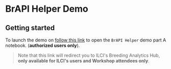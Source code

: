 # BrAPI Helper Demo
## Getting started

To launch the demo on [follow this link](https://bah.ilci.scienceversa.com/hub/user-redirect/git-pull?repo=https%3A%2F%2Fgithub.com%2Fagostof%2FILCI-BAH-Workshop-2024&urlpath=lab%2Ftree%2FILCI-BAH-Workshop-2024%2F2024_BAH_Workshop_BrAPI_Helper_Demo.ipynb&branch=main) to open the `BrAPI Helper` demo part A notebook. (**authorized users only**).
>Note that this link will redirect you to ILCI's Breeding Analytics Hub, **only available for ILCI's users and Workshop attendees only**.
